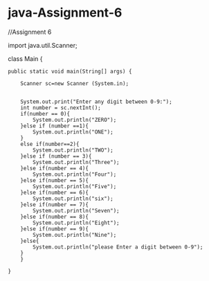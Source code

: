 # java-Assignment-6

//Assignment 6

import java.util.Scanner;

class Main {

    public static void main(String[] args) {
    
        Scanner sc=new Scanner (System.in);
        
        
        System.out.print("Enter any digit between 0-9:");
        int number = sc.nextInt();
        if(number == 0){
            System.out.println("ZERO");
        }else if (number ==1){
            System.out.println("ONE");
        }
        else if(number==2){
            System.out.println("TWO");
        }else if (number == 3){
            System.out.println("Three");
        }else if(number == 4){
            System.out.println("Four");
        }else if(number == 5){
            System.out.println("Five");
        }else if(number == 6){
            System.out.println("six");
        }else if(number == 7){
            System.out.println("Seven");
        }else if(number == 8){
            System.out.println("Eight");
        }else if(number == 9){
            System.out.println("Nine");
        }else{
            System.out.println("please Enter a digit between 0-9");
        }
        }
    
    }
